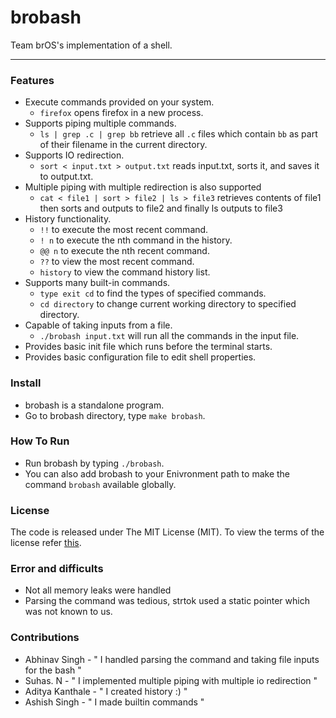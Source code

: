 # brobash
Team brOS's implementation of a shell.
***

### Features
* Execute commands provided on your system.
  * `firefox` opens firefox in a new process. 
* Supports piping multiple commands.
  * `ls | grep .c | grep bb` retrieve all `.c` files which contain `bb` as part of their filename in the current directory.
* Supports IO redirection.
  * `sort < input.txt > output.txt` reads input.txt, sorts it, and saves it to output.txt.
* Multiple piping with multiple redirection is also supported
  * `cat < file1 | sort > file2 | ls > file3` retrieves contents of file1 then sorts and outputs to file2 and finally ls outputs to file3  
* History functionality.
  * `!!` to execute the most recent command.
  * `! n` to execute the nth command in the history.
  * `@@ n` to execute the nth recent command.
  * `??` to view the most recent command.
  * `history` to view the command history list.
* Supports many built-in commands.
  * `type exit cd` to find the types of specified commands. 
  * `cd directory` to change current working directory to specified directory.
* Capable of taking inputs from a file.
  * `./brobash input.txt` will run all the commands in the input file.
* Provides basic init file which runs before the terminal starts.
* Provides basic configuration file to edit shell properties.

### Install
* brobash is a standalone program.
* Go to brobash directory, type `make brobash`.

### How To Run
* Run brobash by typing `./brobash`.
* You can also add brobash to your Enivronment path to make the command `brobash` available globally.

### License
The code is released under The MIT License (MIT).
To view the terms of the license refer [this](https://opensource.org/licenses/MIT).

### Error and difficults
* Not all memory leaks were handled
* Parsing the command was tedious, strtok used a static pointer which was not known to us.

### Contributions
* Abhinav Singh - " I handled parsing the command and taking file inputs for the bash "
* Suhas. N - " I implemented multiple piping with multiple io redirection "
* Aditya Kanthale - " I created history :) "
* Ashish Singh - " I made builtin commands "
